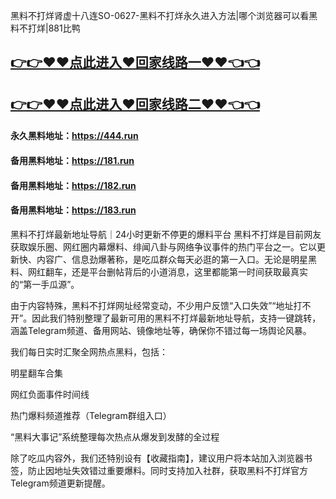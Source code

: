 黑料不打烊肾虚十八连SO-0627-黑料不打烊永久进入方法|哪个浏览器可以看黑料不打烊|881比鸭

## [👉👉♥♥点此进入♥回家线路一♥♥👈👈](https://unpkg.com/182run/index.html)
## [👉👉♥♥点此进入♥回家线路二♥♥👈👈](https://unpkg.com/182-1run/index.html)

#### 永久黑料地址：https://444.run
#### 备用黑料地址：https://181.run
#### 备用黑料地址：https://182.run
#### 备用黑料地址：https://183.run

黑料不打烊最新地址导航｜24小时更新不停更的爆料平台
黑料不打烊是目前网友获取娱乐圈、网红圈内幕爆料、绯闻八卦与网络争议事件的热门平台之一。它以更新快、内容广、信息劲爆著称，是吃瓜群众每天必逛的第一入口。无论是明星黑料、网红翻车，还是平台删帖背后的小道消息，这里都能第一时间获取最真实的“第一手瓜源”。

由于内容特殊，黑料不打烊网址经常变动，不少用户反馈“入口失效”“地址打不开”。因此我们特别整理了最新可用的黑料不打烊最新地址导航，支持一键跳转，涵盖Telegram频道、备用网站、镜像地址等，确保你不错过每一场舆论风暴。

我们每日实时汇聚全网热点黑料，包括：

明星翻车合集

网红负面事件时间线

热门爆料频道推荐（Telegram群组入口）

“黑料大事记”系统整理每次热点从爆发到发酵的全过程

除了吃瓜内容外，我们还特别设有【收藏指南】，建议用户将本站加入浏览器书签，防止因地址失效错过重要爆料。同时支持加入社群，获取黑料不打烊官方Telegram频道更新提醒。
